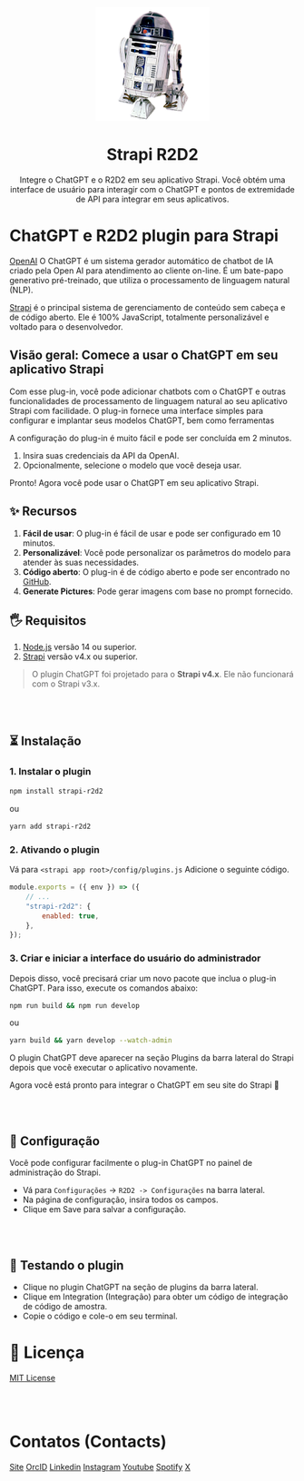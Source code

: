 <div align="center">
  <img src="https://github.com/juniorVOPJ/strapi-r2d2/blob/main/logo.png" width="200" height="200" alt="R2D2 Logo" />
</div>
<h1 align="center">Strapi R2D2</h1><!-- slide -->

<p align="center">Integre o ChatGPT e o R2D2 em seu aplicativo Strapi. Você obtém uma interface de usuário para interagir com o ChatGPT e pontos de extremidade de API para integrar em seus aplicativos.</p>

# ChatGPT e R2D2 plugin para Strapi

[OpenAI](https://openai.com/) O ChatGPT é um sistema gerador automático de chatbot de IA criado pela Open AI para atendimento ao cliente on-line. É um bate-papo generativo pré-treinado, que utiliza o processamento de linguagem natural (NLP).

[Strapi](https://strapi.io/) é o principal sistema de gerenciamento de conteúdo sem cabeça e de código aberto. Ele é 100% JavaScript, totalmente personalizável e voltado para o desenvolvedor.

## Visão geral: Comece a usar o ChatGPT em seu aplicativo Strapi

Com esse plug-in, você pode adicionar chatbots com o ChatGPT e outras funcionalidades de processamento de linguagem natural ao seu aplicativo Strapi com facilidade. O plug-in fornece uma interface simples para configurar e implantar seus modelos ChatGPT, bem como ferramentas

A configuração do plug-in é muito fácil e pode ser concluída em 2 minutos.

1. Insira suas credenciais da API da OpenAI.
1. Opcionalmente, selecione o modelo que você deseja usar.

Pronto! Agora você pode usar o ChatGPT em seu aplicativo Strapi.

## ✨ Recursos

1. **Fácil de usar**: O plug-in é fácil de usar e pode ser configurado em 10 minutos.
1. **Personalizável**: Você pode personalizar os parâmetros do modelo para atender às suas necessidades.
1. **Código aberto**: O plug-in é de código aberto e pode ser encontrado no [GitHub]().
1. **Generate Pictures**: Pode gerar imagens com base no prompt fornecido.

## 🖐 Requisitos

1. [Node.js](https://nodejs.org/en/) versão 14 ou superior.
1. [Strapi](https://strapi.io/) versão v4.x ou superior.

> O plugin ChatGPT foi projetado para o **Strapi v4.x**.
> Ele não funcionará com o Strapi v3.x.

<br/><br/>

## ⏳ Instalação

### 1. Instalar o plugin

<!-- use npm for installing plugin -->

```bash
npm install strapi-r2d2
```

ou

```bash
yarn add strapi-r2d2
```

### 2. Ativando o plugin

<!-- enable the plugin in the admin panel -->

Vá para `<strapi app root>/config/plugins.js` Adicione o seguinte código.

```js
module.exports = ({ env }) => ({
    // ...
    "strapi-r2d2": {
        enabled: true,
    },
});
```

### 3. Criar e iniciar a interface do usuário do administrador

Depois disso, você precisará criar um novo pacote que inclua o plug-in ChatGPT. Para isso, execute os comandos abaixo:

<!-- build the admin UI -->

```bash
npm run build && npm run develop
```

ou

```bash
yarn build && yarn develop --watch-admin
```

O plugin ChatGPT deve aparecer na seção Plugins da barra lateral do Strapi depois que você executar o aplicativo novamente.

Agora você está pronto para integrar o ChatGPT em seu site do Strapi 🎉

<br/><br/>

## 🔧 Configuração

Você pode configurar facilmente o plug-in ChatGPT no painel de administração do Strapi.

-   Vá para `Configurações` -> `R2D2 -> Configurações` na barra lateral.
-   Na página de configuração, insira todos os campos.
-   Clique em Save para salvar a configuração.

<br/><br/>

## 📖 Testando o plugin

-   Clique no plugin ChatGPT na seção de plugins da barra lateral.
-   Clique em Integration (Integração) para obter um código de integração de código de amostra.
-   Copie o código e cole-o em seu terminal.

# 📝 Licença

[MIT License](LICENSE.md)

<br/>

<br/>

# Contatos (Contacts)

[Site](https://vilmojr.com)
[OrcID](https://orcid.org/0000-0001-8912-2538)
[Linkedin](https://www.linkedin.com/in/juniorvopj/)
[Instagram](https://www.instagram.com/junior.vopj)
[Youtube](https://www.youtube.com/@juniorvopj)
[Spotify](https://open.spotify.com/intl-pt/artist/473rn7GqFrubHex9n7uCjz)
[X](https://twitter.com/juniorvopj)
